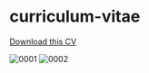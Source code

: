 # curriculum-vitae

[Download this CV](https://github.com/itsmecevi/curriculum-vitae/blob/master/Curriculum%20Vitae.pdf)

![0001](https://user-images.githubusercontent.com/27078712/59421299-8daf6a00-8df8-11e9-8430-88ea38a9315a.jpg)
![0002](https://user-images.githubusercontent.com/27078712/59421322-99029580-8df8-11e9-9c83-cbe460c9deac.jpg)



